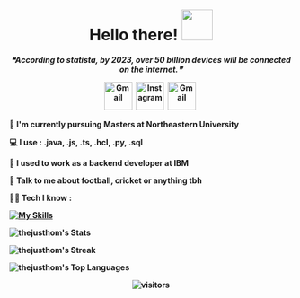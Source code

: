 <!-- ## Hi there 👋


**thejusthom/thejusthom** is a ✨ _special_ ✨ repository because its `README.md` (this file) appears on your GitHub profile.

Here are some ideas to get you started:

- 🔭 I’m currently working on ...
- 🌱 I’m currently learning ...
- 👯 I’m looking to collaborate on ...
- 🤔 I’m looking for help with ...
- 💬 Ask me about ...
- 📫 How to reach me: ...
- 😄 Pronouns: ...
- ⚡ Fun fact: ...
-->

<p>
  <h1 align="center"><b>Hello there! 
  <img src="https://github.com/TheDudeThatCode/TheDudeThatCode/blob/master/Assets/Handshake.gif" width="55"/>
  </h1>
  <div align="center">
  <!--STARTS_HERE_QUOTE_README-->
<i>❝According to statista, by 2023, over 50 billion devices will be connected on the internet.❞</i>
<!--ENDS_HERE_QUOTE_README-->
</div>
</p>

<p align="center">
<a href="https://www.linkedin.com/in/thejusthomson/"><img src="https://img.icons8.com/?size=100&id=XRDimtpq5vCY&format=png&color=000000" alt="Gmail" width="50" padding=20></a>&nbsp;
<a href="https://www.instagram.com/thejusthomson/"><img src="https://img.icons8.com/?size=100&id=bh8L0hocH1mA&format=png&color=000000" alt="Instagram" width="50" padding=20></a>&nbsp;
<a href="mailto:thomsonthejus@gmail.com?subject=Hey%20Thejus!"><img src="https://img.icons8.com/?size=100&id=9rAH3aJTe5Vu&format=png&color=000000" alt="Gmail" width="50" padding=20></a>&nbsp;
</p>

📖 I'm currently pursuing Masters at Northeastern University

💻 I use : **.java**, **.js**, **.ts**, **.hcl**, **.py**, **.sql**

🏦 I used to work as a backend developer at IBM

💬 Talk to me about football, cricket or anything tbh

🧑‍💻 Tech I know :

[![My Skills](https://skillicons.dev/icons?i=java,c,cpp,html,css,sass,js,ts,linux,vim,terraform,python,spring,react,angular,bootstrap,nodejs,expressjs,redux,maven,postgres,mysql,mongo,gcp,aws,azure,git,githubactions&theme=dark&perline=14)](https://skillicons.dev)

![thejusthom's Stats](https://github-readme-stats.vercel.app/api?username=thejusthom&theme=gotham&show_icons=true&hide_border=true&count_private=true)

![thejusthom's Streak](https://github-readme-streak-stats.herokuapp.com/?user=thejusthom&theme=gotham&hide_border=true)

![thejusthom's Top Languages](https://github-readme-stats.vercel.app/api/top-langs/?username=thejusthom&theme=gotham&show_icons=true&hide_border=true&layout=compact)

<p align="center">
<img align="centre" alt="visitors"  src="https://komarev.com/ghpvc/?username=thejusthom"
</p>
